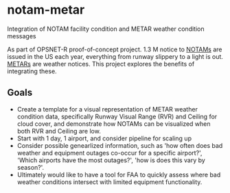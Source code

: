 # notam-metar
Integration of NOTAM facility condition and METAR weather condition messages

As part of OPSNET-R proof-of-concept project.
1.3 M notice to [NOTAMs](https://www.faa.gov/air_traffic/publications/notices/) are issued in the US each year, everything from runway slippery to a light is out. [METARs](https://www.aviationweather.gov/metar) are weather notices. This project explores the benefits of integrating these.

## Goals

- Create a template for a visual representation of METAR weather condition data, specifically Runway Visual Range (RVR) and Ceiling for cloud cover, and demonstrate how NOTAMs can be visualized when both RVR and Ceiling are low.
- Start with 1 day, 1 airport, and consider pipeline for scaling up
- Consider possible genearlized information, such as 'how often does bad weather and equipment outages co-occur for a specific airport?', 'Which airports have the most outages?', 'how is does this vary by season?'.
- Ultimately would like to have a tool for FAA to quickly assess where bad weather conditions intersect with limited equipment functionality.
